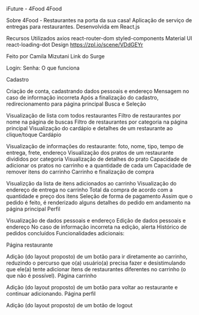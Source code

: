 iFuture - 4Food
4Food

Sobre
4Food - Restaurantes na porta da sua casa!
Aplicação de serviço de entregas para restaurantes. Desenvolvida em React.js

Recursos Utilizados
axios
react-router-dom
styled-components
Material UI
react-loading-dot
Design
https://zpl.io/scene/VDdGEYr

Feito por Camila Mizutani
Link do Surge


Login: 
Senha: 
O que funciona

Cadastro

Criação de conta, cadastrando dados pessoais e endereço
Mensagem no caso de informação incorreta
Após a finalização do cadastro, redirecionamento para página principal
Busca e Seleção

Visualização de lista com todos restaurantes
Filtro de restaurantes por nome na página de buscas
Filtro de restaurantes por categoria na página principal
Visualização do cardápio e detalhes de um restaurante ao clique/toque
Cardápio

Visualização de informações do restaurante: foto, nome, tipo, tempo de entrega, frete, endereço
Visualização dos pratos de um restaurante divididos por categoria
Visualização de detalhes do prato
Capacidade de adicionar os pratos no carrinho e a quantidade de cada um
Capacidade de remover itens do carrinho
Carrinho e finalização de compra

Visualizção da lista de itens adicionados ao carrinho
Visualização do endereço de entrega no carrinho
Total da compra de acordo com a quantidade e preço dos itens
Seleção de forma de pagamento
Assim que o pedido é feito, é renderizado alguns detalhes do pedido em andamento na página principal
Perfil

Visualização de dados pessoais e endereço
Edição de dados pessoais e endereço
No caso de informação incorreta na edição, alerta
Histórico de pedidos concluídos
Funcionalidades adicionais:

Página restaurante

Adição (do layout proposto) de um botão para ir diretamente ao carrinho, reduzindo o percurso que o(a) usuário(a) precisa fazer e desistimulando que ele(a) tente adicionar itens de restaurantes diferentes no carrinho (o que não é possível).
Página carrinho

Adição (do layout proposto) de um botão para voltar ao restaurante e continuar adicionando.
Página perfil

Adição (do layout proposto) de um botão de logout